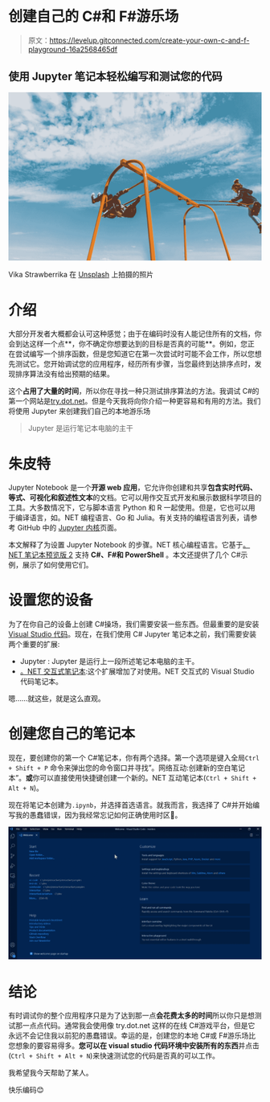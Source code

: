 # 创建自己的 C#和 F#游乐场

> 原文：<https://levelup.gitconnected.com/create-your-own-c-and-f-playground-16a2568465df>

## 使用 Jupyter 笔记本轻松编写和测试您的代码

![](img/2d543bbe9b50418b15ae2b0b156b4bb3.png)

Vika Strawberrika 在 [Unsplash](https://unsplash.com?utm_source=medium&utm_medium=referral) 上拍摄的照片

# 介绍

大部分开发者大概都会认可这种感觉；由于在编码时没有人能记住所有的文档，你会到达这样一个点**，你不确定你想要达到的目标是否真的可能**。例如，您正在尝试编写一个排序函数，但是您知道它在第一次尝试时可能不会工作，所以您想先测试它。您开始调试您的应用程序，经历所有步骤，当您最终到达排序点时，发现排序算法没有给出预期的结果。

这个**占用了大量的时间**，所以你在寻找一种只测试排序算法的方法。我调试 C#的第一个网站是[try.dot.net](https://try.dot.net/)。但是今天我将向你介绍一种更容易和有用的方法。我们将使用 Jupyter 来创建我们自己的本地游乐场

> Jupyter 是运行笔记本电脑的主干

# 朱皮特

Jupyter Notebook 是一个**开源 web 应用**，它允许你创建和共享**包含实时代码、等式、可视化和叙述性文本**的文档。它可以用作交互式开发和展示数据科学项目的工具。大多数情况下，它与脚本语言 Python 和 R 一起使用。但是，它也可以用于编译语言，如。NET 编程语言、Go 和 Julia。有关支持的编程语言列表，请参考 GitHub 中的 [Jupyter 内核](https://github.com/jupyter/jupyter/wiki/Jupyter-kernels)页面。

本文解释了为设置 Jupyter Notebook 的步骤。NET 核心编程语言。它基于[。NET 笔记本预览版 2](https://devblogs.microsoft.com/dotnet/net-interactive-is-here-net-notebooks-preview-2/) 支持 **C#、F#和 PowerShell** 。本文还提供了几个 C#示例，展示了如何使用它们。

# 设置您的设备

为了在你自己的设备上创建 C#操场，我们需要安装一些东西。但最重要的是安装 [Visual Studio 代码](https://code.visualstudio.com/download)。现在，在我们使用 C# Jupyter 笔记本之前，我们需要安装两个重要的扩展:

*   Jupyter : Jupyter 是运行上一段所述笔记本电脑的主干。
*   [。NET 交互式笔记本](https://marketplace.visualstudio.com/items?itemName=ms-dotnettools.dotnet-interactive-vscode):这个扩展增加了对使用。NET 交互式的 Visual Studio 代码笔记本。

嗯……就这些，就是这么直观。

# 创建您自己的笔记本

现在，要创建你的第一个 C#笔记本，你有两个选择。第一个选项是键入全局`Ctrl + Shift + P` 命令来弹出您的命令窗口并寻找”。网络互动:创建新的空白笔记本”。**或**你可以直接使用快捷键创建一个新的。NET 互动笔记本(`Ctrl + Shift + Alt + N`)。

现在将笔记本创建为`.ipynb`，并选择首选语言。就我而言，我选择了 C#并开始编写我的愚蠢错误，因为我经常忘记如何正确使用时区🤣。

![](img/20dc5a7c87a891ece09e8f87778d46e4.png)

# 结论

有时调试你的整个应用程序只是为了达到那一点**会花费太多的时间**所以你只是想测试那一点点代码。通常我会使用像 try.dot.net 这样的在线 C#游戏平台，但是它永远不会记住我以前犯的愚蠢错误。幸运的是，创建您的本地 C#或 F#游乐场比您想象的要容易得多。**您可以在 visual studio 代码环境中安装所有的东西**并点击(`Ctrl + Shift + Alt + N`)来快速测试您的代码是否真的可以工作。

我希望我今天帮助了某人。

快乐编码😊